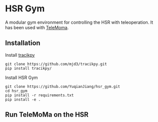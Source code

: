 # HSR Gym

A modular gym environment for controlling the HSR with teleoperation. It has been used with [TeleMoma]().

## Installation

Install [tracikpy](https://github.com/mjd3/tracikpy)
```
git clone https://github.com/mjd3/tracikpy.git
pip install tracikpy/
```

Install HSR Gym
```
git clone https://github.com/YuqianJiang/hsr_gym.git
cd hsr_gym
pip install -r requirements.txt
pip install -e .
```

## Run TeleMoMa on the HSR